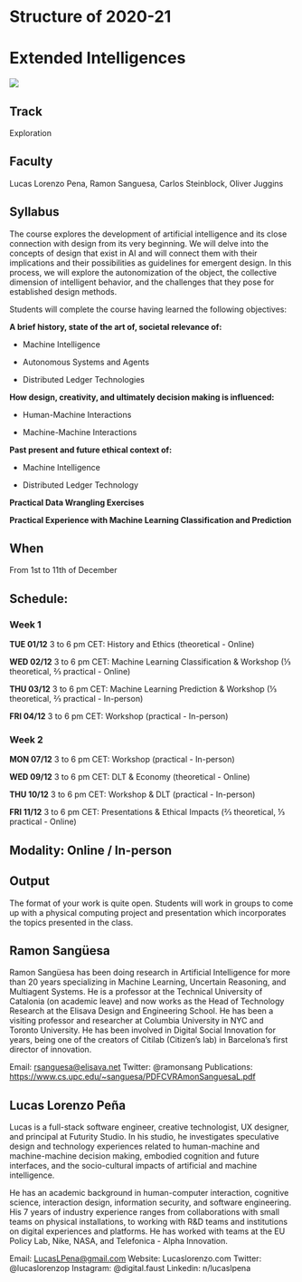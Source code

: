 
Structure of 2020-21
======================

# Extended Intelligences


![](images/extended_intelligences_4.png)

## Track
Exploration

## Faculty
Lucas Lorenzo Pena, Ramon Sanguesa, Carlos Steinblock, Oliver Juggins

## Syllabus

The course explores the development of artificial intelligence and its close connection with design from its very beginning. We will delve into the concepts of design that exist in AI and will connect them with their implications and their possibilities as guidelines for emergent design. In this process, we will explore the autonomization of the object, the collective dimension of intelligent behavior, and the challenges that they pose for established design methods.

Students will complete the course having learned the following objectives:

**A brief history, state of the art of, societal relevance of:**

- Machine Intelligence

- Autonomous Systems and Agents

- Distributed Ledger Technologies

**How design, creativity, and ultimately decision making is influenced:**

- Human-Machine Interactions

- Machine-Machine Interactions

**Past present and future ethical context of:**

- Machine Intelligence

- Distributed Ledger Technology

**Practical Data Wrangling Exercises**

**Practical Experience with Machine Learning Classification and Prediction**


## When  
From 1st to 11th of December

## Schedule:

### Week 1

**TUE 01/12**
3 to 6 pm CET: History and Ethics (theoretical - Online)

**WED 02/12**
3 to 6 pm CET: Machine Learning Classification & Workshop (⅓ theoretical, ⅔ practical - Online)

**THU 03/12**
3 to 6 pm CET: Machine Learning Prediction & Workshop (⅓ theoretical, ⅔ practical - In-person)

**FRI 04/12**
3 to 6 pm CET: Workshop (practical - In-person)

### Week 2

**MON 07/12**
3 to 6 pm CET: Workshop (practical - In-person)

**WED 09/12**
3 to 6 pm CET: DLT & Economy (theoretical - Online)

**THU 10/12**
3 to 6 pm CET: Workshop & DLT (practical - In-person)

**FRI 11/12**
3 to 6 pm CET: Presentations & Ethical Impacts (⅔ theoretical, ⅓ practical - Online)

## Modality: Online / In-person

## Output
The format of your work is quite open. Students will work in groups to come up with a physical computing project and presentation which incorporates the topics presented in the class.


## Ramon Sangüesa

[](../../../../assets/images/faculty_photos/ramon_sanguesa.jpg)

Ramon Sangüesa has been doing research in Artificial Intelligence for more than 20 years specializing in Machine Learning, Uncertain Reasoning, and Multiagent Systems. He is a professor at the Technical University of Catalonia (on academic leave) and now works as the Head of Technology Research at the Elisava Design and Engineering School. He has been a visiting professor and researcher at Columbia University in NYC and Toronto University. He has been involved in Digital Social Innovation for years, being one of the creators of Citilab (Citizen’s lab) in Barcelona’s first director of innovation.

Email: rsanguesa@elisava.net
Twitter: @ramonsang
Publications: https://www.cs.upc.edu/~sanguesa/PDFCVRAmonSanguesaL.pdf

## Lucas Lorenzo Peña

[](../../../../assets/images/faculty_photos/lucas_lorenzo_pena.jpg)

Lucas is a full-stack software engineer, creative technologist, UX designer, and principal at Futurity Studio. In his studio, he investigates speculative design and technology experiences related to human-machine and machine-machine decision making, embodied cognition and future interfaces, and the socio-cultural impacts of artificial and machine intelligence.

He has an academic background in human-computer interaction, cognitive science, interaction design, information security, and software engineering. His 7 years of industry experience ranges from collaborations with small teams on physical installations, to working with R&D teams and institutions on digital experiences and platforms. He has worked with teams at the EU Policy Lab, Nike, NASA, and Telefonica - Alpha Innovation.

Email: LucasLPena@gmail.com
Website: Lucaslorenzo.com
Twitter: @lucaslorenzop
Instagram: @digital.faust
Linkedin: n/lucaslpena
